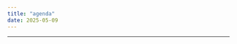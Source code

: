 ```yaml
---
title: "agenda"
date: 2025-05-09
---
```

[agenda]: https://calendar.google.com/calendar/u/1?cid=YXJ0aHVyLnNpbHZlaXJhQHNlbXByZWNldWIuY29t
---
